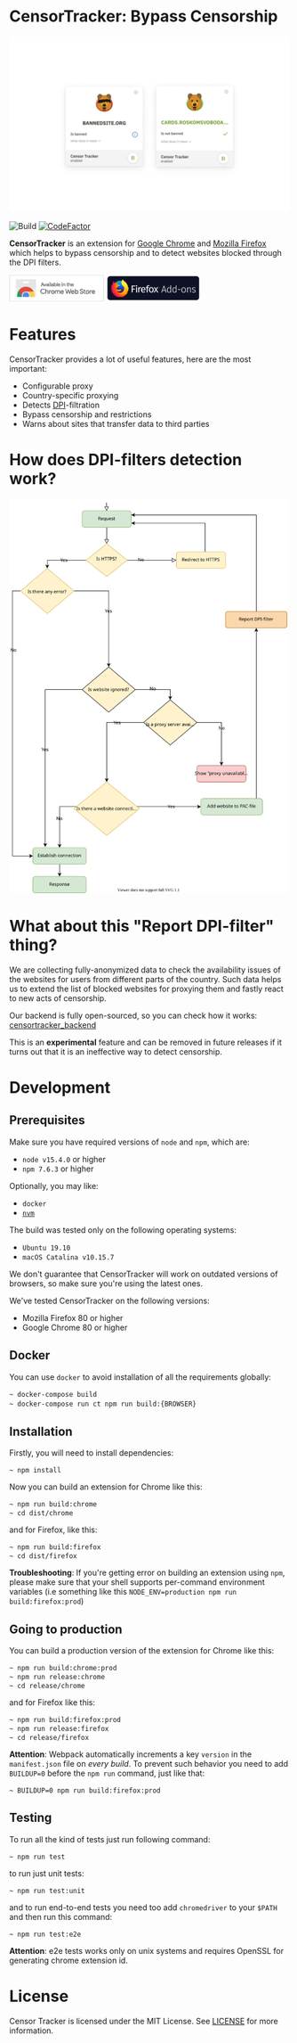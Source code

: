 CensorTracker: Bypass Censorship
================================

[![Logo](/.github/media/censortracker_popup_en.png)](https://github.com/roskomsvoboda/censortracker)

![Build](https://github.com/roskomsvoboda/censortracker/workflows/Build/badge.svg?branch=master)
[![CodeFactor](https://www.codefactor.io/repository/github/roskomsvoboda/censortracker/badge)](https://www.codefactor.io/repository/github/roskomsvoboda/censortracker)

**CensorTracker** is an extension for [Google Chrome] and [Mozilla Firefox] which helps to bypass censorship and to detect websites blocked through the DPI filters.

[<img src="/.github/media/chrome-web-store.png" title="Chrome Web Store" width="170" height="48" />](https://chrome.google.com/webstore/detail/censor-tracker/gaidoampbkcknofoejhnhbhbhhifgdop)
[<img src="/.github/media/firefox-add-ons.png" title="Firefox Add-ons" width="170" height="48" />](https://addons.mozilla.org/ru/firefox/addon/censor-tracker/)


Features
========

CensorTracker provides a lot of useful features, here are the most
important:

- Configurable proxy
- Country-specific proxying
- Detects [DPI]-filtration
- Bypass censorship and restrictions
- Warns about sites that transfer data to third parties


How does DPI-filters detection work?
====================================

<img src="/.github/media/dpi-diagram.svg" style="width:500px;"/>


What about this "Report DPI-filter" thing?
==========================================

We are collecting fully-anonymized data to check the availability issues of the websites for users from different parts of the country. Such data helps us to extend the list of blocked websites for proxying them and fastly react to new acts of censorship.

Our backend is fully open-sourced, so you can check how it works: [censortracker_backend](https://github.com/roskomsvoboda/censortracker_backend)

This is an **experimental** feature and can be removed in future releases if it turns out that it is an ineffective way to detect censorship.

Development
===========

Prerequisites
-------------

Make sure you have required versions of `node` and `npm`, which are:

- `node v15.4.0` or higher
- `npm 7.6.3` or higher

Optionally, you may like:

- `docker`
- [`nvm`](https://github.com/nvm-sh/nvm)


The build was tested only on the following operating systems:

- `Ubuntu 19.10`
- `macOS Catalina v10.15.7`

We don't guarantee that CensorTracker will work on outdated versions of browsers,
so make sure you're using the latest ones.

We've tested CensorTracker on the following versions:

- Mozilla Firefox 80 or higher
- Google Chrome 80 or higher

Docker
------

You can use `docker` to avoid installation of all the requirements globally:

```bash
~ docker-compose build
~ docker-compose run ct npm run build:{BROWSER}
```

Installation
------------

Firstly, you will need to install dependencies:

    ~ npm install


Now you can build an extension for Chrome like this:

    ~ npm run build:chrome
    ~ cd dist/chrome

and for Firefox, like this:

    ~ npm run build:firefox
    ~ cd dist/firefox


**Troubleshooting**: If you're getting error on building an extension using `npm`, please make sure that your
shell supports per-command environment variables (i.e something like this `NODE_ENV=production npm run build:firefox:prod`)


Going to production
-------------------

You can build a production version of the extension for Chrome like this:

    ~ npm run build:chrome:prod
    ~ npm run release:chrome
    ~ cd release/chrome

and for Firefox like this:

    ~ npm run build:firefox:prod
    ~ npm run release:firefox
    ~ cd release/firefox

**Attention**: Webpack automatically increments a key `version` in the `manifest.json` file on *every build*.
To prevent such behavior you need to add `BUILDUP=0` before the `npm run` command, just like that:

    ~ BUILDUP=0 npm run build:firefox:prod

Testing
-------


To run all the kind of tests just run following command:

    ~ npm run test

to run just unit tests:

    ~ npm run test:unit

and to run end-to-end tests you need too add `chromedriver` to your `$PATH` and then run this command:

    ~ npm run test:e2e

**Attention**: e2e tests works only on unix systems and requires OpenSSL for generating chrome extension id.


License
=======

Censor Tracker is licensed under the MIT License. See [LICENSE] for more
information.

  [DPI]: https://en.wikipedia.org/wiki/Deep_packet_inspection
  [LICENSE]: https://github.com/roskomsvoboda/censortracker/blob/master/LICENSE
  [Google Chrome]: https://www.google.com/chrome/
  [Mozilla Firefox]: https://www.mozilla.org/en-US/firefox/new/
